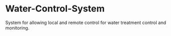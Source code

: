 # Water-Control-System
System for allowing local and remote control for water treatment control and monitoring.
